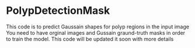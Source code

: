 # PolypDetectionMask
This code is to predict Gaussain shapes for polyp regions in the input image 
You need to have orginal images and Gussain graund-truth masks in order to train the model. 
This code will be updated it soon with more details 
